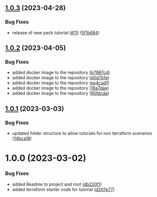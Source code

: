## [1.0.3](https://github.com/spectrocloud/tutorials/compare/v1.0.2...v1.0.3) (2023-04-28)


### Bug Fixes

* release of new pack tutorial ([#11](https://github.com/spectrocloud/tutorials/issues/11)) ([5f1b684](https://github.com/spectrocloud/tutorials/commit/5f1b684091e12814f947bc302a26e471b0c045e6))

## [1.0.2](https://github.com/spectrocloud/tutorials/compare/v1.0.1...v1.0.2) (2023-04-05)


### Bug Fixes

* added docker image to the repository ([b7987cd](https://github.com/spectrocloud/tutorials/commit/b7987cdd4866e50bcaa0515b63c89e8ae1c29f7d))
* added docker image to the repository ([d0d7b1e](https://github.com/spectrocloud/tutorials/commit/d0d7b1ea18753c243e3fd31ae87fc3fb87fa2c25))
* added docker image to the repository ([ee4cad1](https://github.com/spectrocloud/tutorials/commit/ee4cad145f299483825a06a17d33226b557352f3))
* added docker image to the repository ([18a7dae](https://github.com/spectrocloud/tutorials/commit/18a7daef1a42292dc50739c9233757d5aa5afe68))
* added docker image to the repository ([95fdcda](https://github.com/spectrocloud/tutorials/commit/95fdcda2a6ca5015958c4951467ac1d73632e00b))

## [1.0.1](https://github.com/spectrocloud/tutorials/compare/v1.0.0...v1.0.1) (2023-03-03)


### Bug Fixes

* updated folder structure to allow tutorials for non terraform scenarios ([14bca18](https://github.com/spectrocloud/tutorials/commit/14bca1848417e72ae495f82bae6c018c8d0c53e3))

# 1.0.0 (2023-03-02)


### Bug Fixes

* added Readme to project and root ([db220f1](https://github.com/spectrocloud/tutorials/commit/db220f1f0488b7281200ef94c9e2d9626874b219))
* added terraform starter code for tutorial ([d207e77](https://github.com/spectrocloud/tutorials/commit/d207e77da7325125b79837b1654908e90ee870a3))

